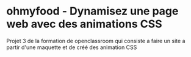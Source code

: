 # ohmyfood - Dynamisez une page web avec des animations CSS

Projet 3 de la formation de openclassroom qui consiste a faire un site a partir d'une maquette et de créé des animation CSS

